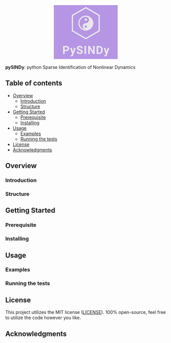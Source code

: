 <p align="center">
  <a href="https://pysindy.readthedocs.io/en/latest/" target="_blank" >
    <img alt="Python Dynamic Mode Decomposition" src="docs/source/_static/logo_PySINDy.png" width="200" />
  </a>
</p>

**pySINDy**: python Sparse Identification of Nonlinear Dynamics

## Table of contents
* [Overview](#overview)
    * [Introduction](#introduction)
    * [Structure](#structure)
* [Getting Started](#getting-started)
    * [Prerequisite](#prerequisite)
    * [Installing](#installing)
* [Usage](#usage)
    * [Examples](#examples)
    * [Running the tests](#running-the-tests)
* [License](#license)
* [Acknowledgments](#acknowledgments)

## Overview
### Introduction
### Structure

## Getting Started
### Prerequisite
### Installing

## Usage
### Examples
### Running the tests

## License
This project utilizes the MIT license ([LICENSE](LICENSE)).
100% open-source, feel free to utilize the code however you like. 

## Acknowledgments

